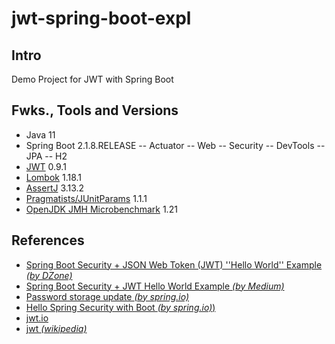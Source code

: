 # jwt-spring-boot-expl

## Intro
Demo Project for JWT with Spring Boot

## Fwks., Tools and Versions
- Java 11
- Spring Boot 2.1.8.RELEASE
-- Actuator
-- Web
-- Security
-- DevTools
-- JPA
-- H2
- [JWT](https://jwt.io/) 0.9.1
- [Lombok](https://projectlombok.org/) 1.18.1
- [AssertJ](https://joel-costigliola.github.io/assertj/) 3.13.2
- [Pragmatists/JUnitParams](https://github.com/Pragmatists/JUnitParams) 1.1.1
- [OpenJDK JMH Microbenchmark](https://openjdk.java.net/projects/code-tools/jmh/) 1.21

## References
- [Spring Boot Security + JSON Web Token (JWT) ''Hello World'' Example _(by DZone)_](https://dzone.com/articles/spring-boot-security-json-web-tokenjwt-hello-world)
- [Spring Boot Security + JWT Hello World Example _(by Medium)_](https://medium.com/swlh/spring-boot-security-jwt-hello-world-example-b479e457664c)
- [Password storage update _(by spring.io)_](https://spring.io/blog/2017/11/01/spring-security-5-0-0-rc1-released#password-storage-updated)
- [Hello Spring Security with Boot _(by spring.io)_)](https://docs.spring.io/spring-security/site/docs/current/guides/html5/helloworld-boot.html)
- [jwt.io](https://jwt.io/)
- [jwt _(wikipedia)_](https://es.wikipedia.org/wiki/JSON_Web_Token)